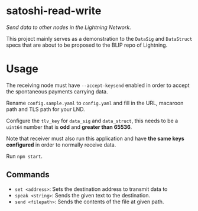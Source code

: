 # satoshi-read-write

*Send data to other nodes in the Lightning Network.*

This project mainly serves as a demonstration to the `DataSig` and `DataStruct` specs that are about to be proposed to the BLIP repo of Lightning.

# Usage

The receiving node must have `--accept-keysend` enabled in order to accept the spontaneous payments carrying data.

Rename `config.sample.yaml` to `config.yaml` and fill in the URL, macaroon path and TLS path for your LND.

Configure the `tlv_key` for `data_sig` and `data_struct`, this needs to be a `uint64` number that is **odd** and **greater than 65536**.

Note that receiver must also run this application and have **the same keys configured** in order to normally receive data.

Run `npm start`.

## Commands

- `set <address>`: Sets the destination address to transmit data to
- `speak <string>`: Sends the given text to the destination.
- `send <filepath>`: Sends the contents of the file at given path.